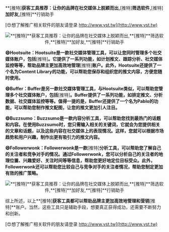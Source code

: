**[推特]**获客工具推荐：让你的品牌在社交媒体上脱颖而出,**[推特]**筛选软件,**[推特]**加好友,**[推特]**行销助手

[😍想了解推广相关软件的朋友请登录 http://www.vst.tw](http://www.vst.tw)

 <center><img src="https://vst.tw/MP4/tuiguang/png/5.png" alt="**[推特]**获客工具推荐：让你的品牌在社交媒体上脱颖而出,**[推特]**筛选软件,**[推特]**加好友,**[推特]**行销助手"></center>

**😄Hootsuite：Hootsuite是一款社交媒体管理工具，可以让您同时管理多个社交媒体账户，包括**[推特]**。它提供了一系列功能，如计划推文、跟踪分析、社交媒体监控等等，帮助品牌主更加高效地管理**[推特]**账户。此外，Hootsuite还提供了一个名为Content Library的功能，可以帮助您保存和组织您的推文内容，方便您随时使用。**

**😄Buffer：Buffer是另一款社交媒体管理工具，与Hootsuite类似，可以帮助您管理多个社交媒体账户，包括**[推特]**。Buffer提供了一系列功能，如排定推文、分析数据、社交媒体监控等等。值得一提的是，Buffer还提供了一个名为Pablo的功能，可以帮助您制作推文配图，让您的推文更加引人注目。**

**😄Buzzsumo：Buzzsumo是一款内容分析工具，可以帮助您找到最热门的话题和内容。在使用Buzzsumo时，您只需输入相关的关键词，它就会为您提供相关的文章和话题，以及这些内容在社交媒体上的表现情况。这样，您就可以根据市场趋势和用户兴趣，制作出更有吸引力的推文内容。**

**😄Followerwonk：Followerwonk是一款**[推特]**分析工具，可以帮助您了解自己的关注者和竞争对手的情况。通过Followerwonk，您可以分析自己的关注者的地理位置、兴趣爱好、关注时间等等信息，帮助您更好地定位目标受众。此外，Followerwonk还可以帮助您比较自己与竞争对手的关注者情况，帮助您制定更加有效的推广策略。**

 <center><img src="https://vst.tw/MP4/tuiguang/png/2.png" alt="**[推特]**获客工具推荐：让你的品牌在社交媒体上脱颖而出,**[推特]**筛选软件,**[推特]**加好友,**[推特]**行销助手"></center>

综上所述，以上**[推特]**获客工具都可以帮助品牌主更加高效地管理和营销**[推特]**账户。当然，这些工具只是辅助手段，想要真正获得成功，还需要不断努力和创新。

[😍想了解推广相关软件的朋友请登录 http://www.vst.tw](http://www.vst.tw)



